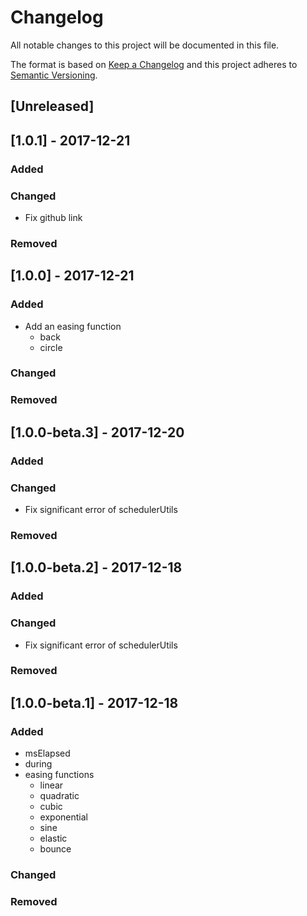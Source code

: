 # Changelog
All notable changes to this project will be documented in this file.

The format is based on [Keep a Changelog](http://keepachangelog.com/en/1.0.0/)
and this project adheres to [Semantic Versioning](http://semver.org/spec/v2.0.0.html).

## [Unreleased]

## [1.0.1] - 2017-12-21

### Added

### Changed
- Fix github link

### Removed

## [1.0.0] - 2017-12-21

### Added
- Add an easing function
  - back
  - circle

### Changed

### Removed

## [1.0.0-beta.3] - 2017-12-20

### Added

### Changed
- Fix significant error of schedulerUtils

### Removed

## [1.0.0-beta.2] - 2017-12-18

### Added

### Changed
- Fix significant error of schedulerUtils

### Removed

## [1.0.0-beta.1] - 2017-12-18

### Added
- msElapsed
- during
- easing functions
    - linear
    - quadratic
    - cubic
    - exponential
    - sine
    - elastic
    - bounce

### Changed

### Removed

